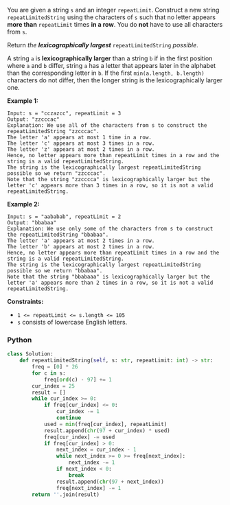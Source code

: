 You are given a string  `s`  and an integer  `repeatLimit`. Construct a new string  `repeatLimitedString`  using the
characters of  `s`  such that no letter appears  **more than**  `repeatLimit`  times  **in a row**. You do  **not**
have to use all characters from  `s`.

Return  _the  **lexicographically largest**_ `repeatLimitedString`  _possible_.

A string  `a`  is  **lexicographically larger**  than a string  `b`  if in the first position where  `a`  and  `b`
differ, string  `a`  has a letter that appears later in the alphabet than the corresponding letter in  `b`. If the
first  `min(a.length, b.length)`  characters do not differ, then the longer string is the lexicographically larger one.

**Example 1:**

```
Input: s = "cczazcc", repeatLimit = 3
Output: "zzcccac"
Explanation: We use all of the characters from s to construct the repeatLimitedString "zzcccac".
The letter 'a' appears at most 1 time in a row.
The letter 'c' appears at most 3 times in a row.
The letter 'z' appears at most 2 times in a row.
Hence, no letter appears more than repeatLimit times in a row and the string is a valid repeatLimitedString.
The string is the lexicographically largest repeatLimitedString possible so we return "zzcccac".
Note that the string "zzcccca" is lexicographically larger but the letter 'c' appears more than 3 times in a row, so it is not a valid repeatLimitedString.
```

**Example 2:**

```
Input: s = "aababab", repeatLimit = 2
Output: "bbabaa"
Explanation: We use only some of the characters from s to construct the repeatLimitedString "bbabaa". 
The letter 'a' appears at most 2 times in a row.
The letter 'b' appears at most 2 times in a row.
Hence, no letter appears more than repeatLimit times in a row and the string is a valid repeatLimitedString.
The string is the lexicographically largest repeatLimitedString possible so we return "bbabaa".
Note that the string "bbabaaa" is lexicographically larger but the letter 'a' appears more than 2 times in a row, so it is not a valid repeatLimitedString.
```

**Constraints:**

- `1 <= repeatLimit <= s.length <= 105`
- `s`  consists of lowercase English letters.

### Python

```python
class Solution:
    def repeatLimitedString(self, s: str, repeatLimit: int) -> str:
        freq = [0] * 26
        for c in s:
            freq[ord(c) - 97] += 1
        cur_index = 25
        result = []
        while cur_index >= 0:
            if freq[cur_index] <= 0:
                cur_index -= 1
                continue
            used = min(freq[cur_index], repeatLimit)
            result.append(chr(97 + cur_index) * used)
            freq[cur_index] -= used
            if freq[cur_index] > 0:
                next_index = cur_index - 1
                while next_index >= 0 >= freq[next_index]:
                    next_index -= 1
                if next_index < 0:
                    break
                result.append(chr(97 + next_index))
                freq[next_index] -= 1
        return ''.join(result)
```